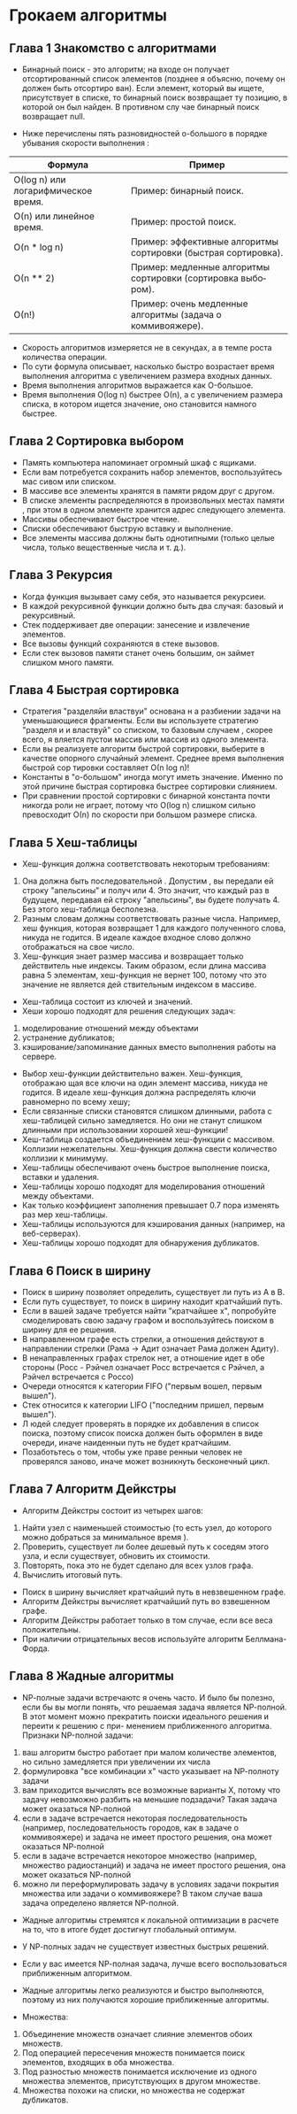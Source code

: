 # Грокаем алгоритмы

## Глава 1 Знакомство с алгоритмами

* Бинарный поиск - это алгоритм; на входе он получает отсортированный
список элементов (позднее я объясню, почему он должен быть отсортиро­
ван). Если элемент, который вы ищете, присутствует в списке, то бинарный
поиск возвращает ту позицию, в которой он был найден. В противном слу­
чае бинарный поиск возвращает null.

* Ниже перечислены пять разновидностей о-большого в порядке убывания скорости выполнения :

| Формула                             | Пример                                                         |
| ----------------------------------- | -------------------------------------------------------------- |
| O(log n) или логарифмическое время. | Пример: бинарный поиск.                                        |
| О(n) или линейное время.            | Пример: простой поиск.                                         |
| O(n * log n)                        | Пример: эффективные алгоритмы сортировки (быстрая сортировка). |
| О(n ** 2)                           | Пример: медленные алгоритмы сортировки (сортировка выбо­ром).  |
| О(n!)                               | Пример: очень медленные алгоритмы (задача о коммивояжере).     |

* Скорость алгоритмов измеряется не в секундах, а в темпе роста количества операции.
* По сути формула описывает, насколько быстро возрастает время выпол­нения алгоритма с увеличением размера входных данных.
* Время выполнения алгоритмов выражается как O-большое.
* Время выполнения O(log n) быстрее О(n), а с увеличением размера списка, в котором ищется значение, оно становится намного быстрее.

## Глава 2 Сортировка выбором

* Память компьютера напоминает огромный шкаф с ящиками.
* Если вам потребуется сохранить набор элементов, воспользуйтесь мас­
сивом или списком.
* В массиве все элементы хранятся в памяти рядом друг с другом.
* В списке элементы распределяются в произвольных местах памяти , при
этом в одном элементе хранится адрес следующего элемента.
* Массивы обеспечивают быстрое чтение.
* Списки обеспечивают быструю вставку и выполнение.
* Все элементы массива должны быть однотипными (только целые числа,
только вещественные числа и т. д.).

## Глава 3 Рекурсия

* Когда функция вызывает саму себя, это называется рекурсиеи.
* В каждой рекурсивной функции должно быть два случая: базовый и рекурсивный.
* Стек поддерживает две операции: занесение и извлечение элементов.
* Все вызовы функций сохраняются в сте­ке вызовов.
* Если стек вызовов памяти станет очень большим, он займет слишком много памяти.

## Глава 4 Быстрая сортировка

* Стратегия "разделяйи властвуи" основана н а разбиении задачи на уменьшающиеся фрагменты. Если вы используете стратегию "разделя и и властвуй" со списком, то базовым случаем , скорее всего, я вляется
пустои массив или массив из одного элемента.
* Если вы реализуете алгоритм быстрой сортировки, выберите в качестве
опорного случайный элемент. Среднее время выполнения быстрой сор­
тировки составляет О(n log n)!
* Константы в "о-большом" иногда могут иметь значение. Именно по
этой причине быстрая сортировка быстрее сортировки слиянием.
* При сравнении простой сортировки с бинарной константа почти никогда
роли не играет, потому что O(log n) слишком сильно превосходит О(n)
по скорости при большом размере списка.

## Глава 5 Хеш-таблицы

* Хеш-функция должна соответствовать некоторым требованиям:
1. Она должна быть последовательной . Допустим , вы передали ей строку "апельсины" и получ или 4. Это значит, что каждый раз в будущем, передавая ей строку "апельсины", вы будете получать 4. Без этого хеш­-таблица бесполезна.
1. Разным словам должны соответствовать разные числа. Например, хеш­
функция, которая возвращает 1 для каждого полученного слова, никуда
не годится. В идеале каждое входное слово должно отображаться на свое
число.
1. Хеш-функция знает размер массива и возвращает только действитель­
ные индексы. Таким образом, если длина массива равна 5 элементам,
хеш-функция не вернет 100, потому что это значение не является дей­
ствительным индексом в массиве.
* Хеш-таблица состоит из ключей и значений.
* Хеши хорошо подходят для решения следующих задач:
1. моделирование отношений между объектами
2. устранение дубликатов;
3. кэширование/запоминание данных вместо выполнения работы на сер­вере.
* Выбор хеш-функции действительно важен. Хеш-функция, отображаю­
щая все ключи на один элемент массива, никуда не годится. В идеале
хеш-функция должна распределять ключи равномерно по всему хешу;
* Если связанные списки становятся слишком длинными, работа с
хеш-таблицей сильно замедляется. Но они не станут слишком длинными при
использовании хорошей хеш-функции!
* Хеш-таблица создается объединением хеш-функции с массивом.
Коллизии нежелательны. Хеш-функция должна свести количество коллизии к минимуму.
* Хеш-таблицы обеспечивают очень быстрое выполнение поиска, вставки
и удаления.
* Хеш-таблицы хорошо подходят для моделирования отношений между
объектами.
* Как только коэффициент заполнения превышает 0.7 пора изменять раз­
мер хеш-таблицы.
* Хеш-таблицы используются для кэширования данных (например, на
веб-серверах).
* Хеш-таблицы хорошо подходят для обнаружения дубликатов.

## Глава 6 Поиск в ширину

* Поиск в ширину позволяет определить, существует ли путь из А в В.
* Если путь существует, то поиск в ширину находит кратчайший путь.
* Если в вашей задаче требуется найти "кратчайшее х", попробуйте смоделировать свою задачу графом и воспользуйтесь поиском в ширину для ее решения.
* В направленном графе есть стрелки, а отношения действуют в направлении стрелки (Рама -> Адит означает Рама должен Адиту).
* В ненаправленных графах стрелок нет, а отношение идет в обе стороны
(Росс - Рэйчел означает Росс встречается с Рэйчел, а Рэйчел встреча­ется с Россо)
* Очереди относятся к категории FIFO ("первым вошел, первым вышел").
* Стек относится к категории LIFO ("последним пришел, первым вышел").
* Л юдей следует проверять в порядке их добавления в список поиска, поэтому
список поиска должен быть оформлен в виде очереди, иначе наиденныи путь
не будет кратчайшим.
* Позаботьтесь о том, чтобы уже праве ренныи человек не проверялся заново, иначе может возникнуть бесконечный цикл.

## Глава 7 Алгоритм Дейкстры

* Алгоритм Дейкстры состоит из четырех шагов:
1. Найти узел с наименьшей стоимостью (то есть узел, до которого можно
добраться за минимальное время ).
1. Проверить, существует ли более дешевый путь к соседям этого узла,
и если существует, обновить их стоимости.
1. Повторять, пока это не будет сделано для всех узлов графа.
1. Вычислить итоговый путь.
   
* Поиск в ширину вычисляет кратчайший путь в невзвешенном графе.
* Алгоритм Дейкстры вычисляет кратчайший путь во взвешенном графе.
* Алгоритм Дейкстры работает только в том случае, если все веса поло­жительны.
* При наличии отрицательных весов используйте алгоритм Беллмана­-Форда.

## Глава 8 Жадные алгоритмы

* NР-полные задачи встречаютс я очень часто. И было бы полезно, если бы
вы могли понять, что решаемая задача является NР-полной. В этот момент
можно прекратить поиски идеального решения и переити к решению с при-
менением приближенного алгоритма. Признаки NP-полной задачи:
1. ваш алгоритм быстро работает при малом количестве элементов, но
сильно замедляется при увеличении их числа
1. формулировка "все комбинации х" часто указывает на NР-полноту за­дачи
1. вам приходится вычислять все возможные варианты Х, потому что за­дачу невозможно разбить на меньшие подзадачи? Такая задача может оказаться NР-полной
1. если в задаче встречается некоторая последовательность (например,
последовательность городов, как в задаче о коммивояжере) и задача не
имеет простого решения, она может оказаться NР-полной
1. если в задаче встречается некоторое множество (например, множество
радиостанций) и задача не имеет простого решения, она может оказаться
NР-полной
1. можно ли переформулировать задачу в условиях задачи покрытия
множества или задачи о коммивояжере? В таком случае ваша задача
определено является NР-полной.

* Жадные алгоритмы стремятся к локальной оптимизации в расчете на то,
что в итоге будет достигнут глобальный оптимум.
* У NР-полных задач не существует известных быстрых решений.
* Если у вас имеется NР-полная задача, лучше всего воспользоваться при­ближенным алгоритмом.
* Жадные алгоритмы легко реализуются и быстро выполняются, поэтому
из них получаются хорошие приближенные алгоритмы.

* Множества:
1. Объединение множеств означает слияние элементов обоих множеств.
1. Под операцией пересечения множеств понимается поиск элементов,
входящих в оба множества.
1. Под разностью множеств понимается исключение из одного множества
элементов, присутствующих в другом множестве.
1. Множества похожи на списки, но множества не содержат дубликатов.
